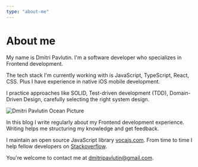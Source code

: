 ```yaml
---
type: "about-me"
---
```


# About me

My name is Dmitri Pavlutin. I'm a software developer who specializes in Frontend development.  

The tech stack I'm currently working with is JavaScript, TypeScript, React, CSS. Plus I have experience in native iOS mobile development.   

I practice approaches like SOLID, Test-driven development (TDD), Domain-Driven Design, carefully selecting the right system design.  

![Dmitri Pavlutin Ocean Picture](./images/dmitri-pavlutin-ocean.png)

In this blog I write regularly about my Frontend development experience. Writing helps me structuring my knowledge and get feedback. 

I maintain an open source JavaScript library [vocajs.com](https://vocajs.com). From time to time I help fellow developers on [Stackoverflow](http://stackoverflow.com/users/1894471/dmitri-pavlutin). 

You're welcome to contact me at [dmitripavlutin@gmail.com](mailto:dmitripavlutin@gmail.com).